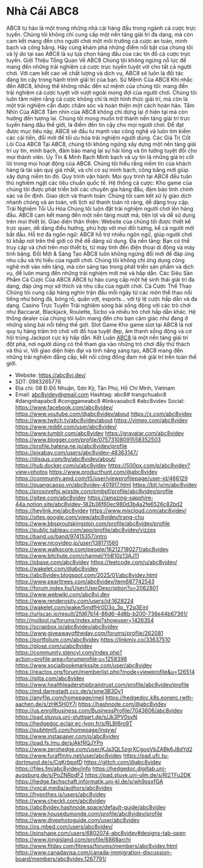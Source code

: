 # Nhà Cái ABC8
ABC8 tự hào là một trong những nhà cái hàng đầu trong ngành cá cược trực tuyến. Chúng tôi không chỉ cung cấp một nền tảng giải trí đa dạng, mà còn cam kết mang đến cho người chơi một môi trường cá cược an toàn, minh bạch và công bằng. Hãy cùng khám phá những điểm nổi bật của chúng tôi và lý do tại sao ABC8 là sự lựa chọn hàng đầu của các tín đồ cá cược trực tuyến.
Giới Thiệu Tổng Quan Về ABC8
Chúng tôi không ngừng nỗ lực để mang đến những trải nghiệm cá cược trực tuyến tuyệt vời cho tất cả người chơi. Với cam kết cao về chất lượng và dịch vụ, ABC8 sẽ luôn là đối tác đáng tin cậy trong hành trình giải trí của bạn.
Sứ Mệnh Của ABC8
Khi nhắc đến ABC8, không thể không nhắc đến sứ mệnh của chúng tôi: mang đến trải nghiệm cá cược tuyệt vời vượt ngoài mong đợi của người chơi. Chúng tôi luôn tâm niệm rằng cá cược không chỉ là một hình thức giải trí, mà còn là một trải nghiệm cần được chăm sóc và hoàn thiện một cách hoàn hảo.
Tầm Nhìn Của ABC8
Tầm nhìn của ABC8 không chỉ dừng lại ở hiện tại mà còn hướng đến tương lai. Chúng tôi mong muốn trở thành nền tảng giải trí trực tuyến hàng đầu thế giới, là điểm đến tin cậy cho mọi người chơi. Để đạt được mục tiêu này, ABC8 sẽ đầu tư mạnh vào công nghệ và luôn tìm kiếm các cải tiến, đổi mới để tối ưu hóa trải nghiệm người dùng.
Các Giá Trị Cốt Lõi Của ABC8
Tại ABC8, chúng tôi không ngừng xây dựng một nền tảng giải trí uy tín, minh bạch, đảm bảo mang lại sự hài lòng và tin tưởng tuyệt đối cho mọi thành viên.
Uy Tín & Minh Bạch
Minh bạch và uy tín là những giá trị cốt lõi trong mọi hoạt động của ABC8. Chúng tôi hiểu rằng niềm tin của khách hàng là tài sản quý giá nhất, và chỉ có sự minh bạch, công bằng mới giúp xây dựng niềm tin đó.
Quy trình vận hành: Mọi quy trình tại ABC8 đều tuân thủ nghiêm ngặt các tiêu chuẩn quốc tế.
Hệ thống cá cược: Kho game của chúng tôi được phát triển bởi các chuyên gia hàng đầu, đảm bảo tính chính xác và ổn định.
Giao dịch và thanh toán: Chúng tôi cam kết xử lý giao dịch nhanh chóng và an toàn, với lịch sử thanh toán rõ ràng, dễ dàng truy cập.
Trải Nghiệm Tối Ưu Hóa
Chúng tôi luôn đặt trải nghiệm người chơi lên hàng đầu. ABC8 cam kết mang đến một nền tảng mượt mà, tiện lợi và dễ sử dụng trên mọi thiết bị.
Giao diện thân thiện: Website của chúng tôi được thiết kế trực quan, dễ dàng điều hướng, phù hợp với mọi đối tượng, kể cả người mới bắt đầu.
Hỗ trợ đa ngôn ngữ: ABC8 hỗ trợ nhiều ngôn ngữ, giúp người chơi từ khắp nơi trên thế giới có thể dễ dàng sử dụng.
Đa nền tảng: Bạn có thể truy cập và chơi trên mọi thiết bị, từ máy tính đến điện thoại di động và máy tính bảng.
Đổi Mới & Sáng Tạo
ABC8 luôn không ngừng đổi mới để đáp ứng nhu cầu và thị hiếu của người chơi. Chúng tôi không chỉ ứng dụng công nghệ mới vào nền tảng, mà còn sáng tạo trong phát triển sản phẩm và dịch vụ, để luôn mang đến những trải nghiệm mới mẻ và hấp dẫn.
Các Siêu Sản Phẩm Cá Cược Của ABC8
ABC8 tự hào cung cấp một hệ sinh thái giải trí đa dạng, đáp ứng mọi sở thích và nhu cầu của người chơi.
Cá Cược Thể Thao
Chúng tôi cung cấp hàng nghìn trận đấu mỗi ngày từ các môn thể thao nổi tiếng như bóng đá, bóng rổ, quần vợt, esports... với tỷ lệ cược hấp dẫn và đa dạng.
Casino Trực Tuyến
Trải nghiệm sòng bài sống động với các trò chơi như Baccarat, Blackjack, Roulette, Sicbo và nhiều trò chơi hấp dẫn khác. Hệ thống dealer của chúng tôi luôn mang đến cho bạn cảm giác như đang ở những sòng bài nổi tiếng thế giới.
Slot Game
Kho game slot tại ABC8 là nơi quy tụ hàng trăm trò chơi với đồ họa tuyệt đẹp, âm thanh sống động và cơ hội trúng Jackpot cực kỳ hấp dẫn.
Kết Luận
[ABC8](https://abc8vi.dev/) là một nền tảng giải trí đột phá, nơi người dùng có thể tham gia vào những trò chơi đầy thử thách và thú vị. Với giao diện hiện đại và tính năng sáng tạo, ABC8 mang đến những trải nghiệm đẳng cấp, kết nối cộng đồng đam mê giải trí trên toàn thế giới.
- Website: https://abc8vi.dev/
- SDT: 0983265778
- Địa chỉ: 08 Đ.Đỗ Nhuận, Sơn Kỳ, Tân Phú, Hồ Chí Minh, Vietnam
- Email: abc8videv@gmail.com
Hashtag: abc8# trangchuabc8 #dangnhapabc8 #conggameabc8 #linkvaoabc8 #abc8videv 
Social:
https://www.facebook.com/abc8videv/
https://www.youtube.com/@abc8videv/about
https://x.com/abc8videv
https://www.twitch.tv/abc8videv/about
https://vimeo.com/abc8videv
https://www.reddit.com/user/abc8videv/
https://www.tumblr.com/abc8videv
https://gravatar.com/abc8videv
https://www.blogger.com/profile/07573108091558352503
https://profile.hatena.ne.jp/abc8videv/profile
https://pixabay.com/users/abc8videv-48363147/
https://disqus.com/by/abc8videv/about/
https://hub.docker.com/u/abc8videv
https://500px.com/p/abc8videv?view=photos
https://www.producthunt.com/@abc8videv
https://community.amd.com/t5/user/viewprofilepage/user-id/466129
https://quangcaoso.vn/abc8videv-401917.html
https://bit.ly/m/abc8videv
https://prosinrefgi.wixsite.com/pmbpf/profile/abc8videv/profile
https://gitee.com/abc8videv
https://amazing-sapphire-44a.notion.site/abc8videv-182b36f60ec980d3b4a2fe6526c82bd2
https://heylink.me/abc8videv
https://www.mixcloud.com/abc8videv/
https://sites.google.com/view/abc8videv/trang-chu
https://www.bbsproutskingston.com/profile/abc8videv/profile
https://public.tableau.com/app/profile/abc8videv/vizzes
https://band.us/band/97415357/intro
https://www.nicovideo.jp/user/138171560
https://www.walkscore.com/people/162127180271/abc8videv
https://www.bitchute.com/channel/YhB10z13AJ11
https://pbase.com/abc8videv
https://leetcode.com/u/abc8videv/
https://wakelet.com/@abc8videv
https://abc8videv.blogspot.com/2025/01/abc8videv.html
https://www.pearltrees.com/abc8videv/item687742543
https://forum.index.hu/User/UserDescription?u=2062801
https://www.webwiki.com/abc8vi.dev
https://www.renderosity.com/users/id:1628224
https://wakelet.com/wake/5mdfHr0D3o_3p_Y2q3EmI
https://urlscan.io/result/2fd67b14-86d6-4d8b-b200-736e44b67361/
http://molbiol.ru/forums/index.php?showuser=1426354
https://scrapbox.io/abc8videv/abc8videv
https://www.giveawayoftheday.com/forums/profile/262081
https://portfolium.com/abc8videv
https://linkmix.co/33637510
https://glose.com/u/abc8videv
https://community.stencyl.com/index.php?action=profile;area=forumprofile;u=1258398
https://www.socialbookmarkssite.com/user/abc8videv
https://reactos.org/forum/memberlist.php?mode=viewprofile&u=126514
https://qiita.com/abc8videv
https://www.healthleadershipbraintrust.com/profile/abc8videv/profile
https://md.darmstadt.ccc.de/s/sme3B3Dy1
https://anyflip.com/homepage/rneil
https://hedgedoc.k8s.eonerc.rwth-aachen.de/s/zHK5H0Y7i
https://hashnode.com/@abc8videv
https://us.enrollbusiness.com/BusinessProfile/7043606/abc8videv
https://pad.stuvus.uni-stuttgart.de/s/Jk3PV0syN
https://hedgedoc.eclair.ec-lyon.fr/s/RLBI6ro9T
https://pubhtml5.com/homepage/lnqyw/
https://www.instapaper.com/p/abc8videv
https://pad.fs.lmu.de/s/AkfRQJYPn
https://www.zerohedge.com/user/KJa3QL5zgrXCgoqVbZABk6J8dYd2
https://www.furaffinity.net/user/abc8videv
https://pad.ufc.tu-dortmund.de/s/CqKrbpqfD
https://glitch.com/@abc8videv
https://files.fm/abc8videv/info
https://hedgedoc.digillab.uni-augsburg.de/s/PoZNRodF2
https://pad.stuve.uni-ulm.de/s/Rl2TFu2DK
https://hedge.fachschaft.informatik.uni-kl.de/s/wh9osxfGA
https://vocal.media/authors/abc8videv
https://hypothes.is/users/abc8videv
https://www.checkli.com/abc8videv
https://abc8videv.hashnode.space/default-guide/abc8videv
https://www.housedumonde.com/profile/abc8videv/profile
https://www.divephotoguide.com/user/abc8videv
https://os.mbed.com/users/abc8videv/
https://pinshape.com/users/6802074-abc8videv#designs-tab-open
https://www.longisland.com/profile/6868archi
https://www.fitday.com/fitness/forums/members/abc8videv.html
https://www.canadavisa.com/canada-immigration-discussion-board/members/abc8videv.1267791/